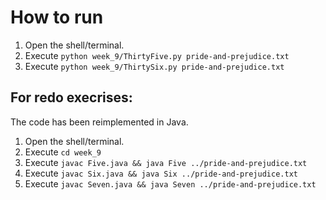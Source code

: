 # How to run

1. Open the shell/terminal.
2. Execute `python week_9/ThirtyFive.py pride-and-prejudice.txt`
2. Execute `python week_9/ThirtySix.py pride-and-prejudice.txt`

## For redo execrises:
The code has been reimplemented in Java.

1. Open the shell/terminal.
2. Execute `cd week_9`
3. Execute `javac Five.java && java Five ../pride-and-prejudice.txt`
3. Execute `javac Six.java && java Six ../pride-and-prejudice.txt`
3. Execute `javac Seven.java && java Seven ../pride-and-prejudice.txt`